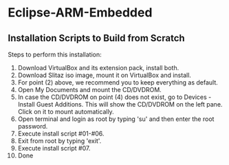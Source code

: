 Eclipse-ARM-Embedded
====================

Installation Scripts to Build from Scratch
------------------------------------------

Steps to perform this installation:
1. Download VirtualBox and its extension pack, install both.
2. Download Slitaz iso image, mount it on VirtualBox and install.
3. For point (2) above, we recommend you to keep everything as default.
4. Open My Documents and mount the CD/DVDROM.
5. In case the CD/DVDROM on point (4) does not exist, go to Devices - Install Guest Additions. This will show the CD/DVDROM on the left pane. Click on it to mount automatically.
6. Open terminal and login as root by typing 'su' and then enter the root password.
7. Execute install script #01-#06.
8. Exit from root by typing 'exit'.
9. Execute install script #07.
10. Done

